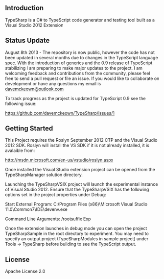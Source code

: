 Introduction
---
TypeSharp is a C# to TypeScript code generator and testing tool built as a Visual Studio 2012 Extension

Status Update
---
August 8th 2013 - The repository is now public, however the code has not been updated in several months due to changes in the TypeScript language spec. With the introduction of generics and the 0.9 release of TypeScript stabilizing I am preparing to make major updates to the project. I am welcoming feedback and contributions from the community, please feel free to send a pull request or file an issue. If you would like to collaborate on development or have any questions my email is davemckeown@outlook.com

To track progress as the project is updated for TypeScript 0.9 see the following issue:

https://github.com/davemckeown/TypeSharp/issues/1

Getting Started
---
This Project requires the Roslyn September 2012 CTP and the Visual Studio 2012 SDK. Roslyn will install the VS SDK if it is not already installed, it is avalaible from:

http://msdn.microsoft.com/en-us/vstudio/roslyn.aspx

Once installed the Visual Studio extension project can be opened from the TypeSharpManager solution directory.

Launching the TypeSharpVSIX project will launch the experimental instance of Visual Studio 2012. Ensure that the TypeSharpVSIX has the following options set in the project properties under Debug:

Start External Program: C:\Program Files (x86)\Microsoft Visual Studio 11.0\Common7\IDE\devenv.exe

Command Line Arguments: /rootsuffix Exp

Once the extension launches in debug mode you can open the project TypeSharpSample in the root directory to experiment. You may need to specify an output project (TypeSharpModules in sample project) under Tools -> TypeSharp before building to see the TypeScript output.


License
---
Apache License 2.0
